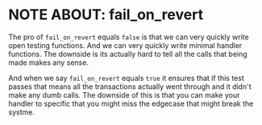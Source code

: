 #  NOTE ABOUT: fail_on_revert 

The pro of `fail_on_revert` equals `false` is that we can very quickly write open testing functions. And we can very quickly write minimal handler functions. The downside is its actually hard to tell all the calls that being made makes any sense.

And when we say `fail_on_revert` equals `true` it ensures that if this test passes that means all the transactions actually went through and it didn't make any dumb calls. The downside of this is that you can make your handler to specific that you might miss the edgecase that might break the systme.
